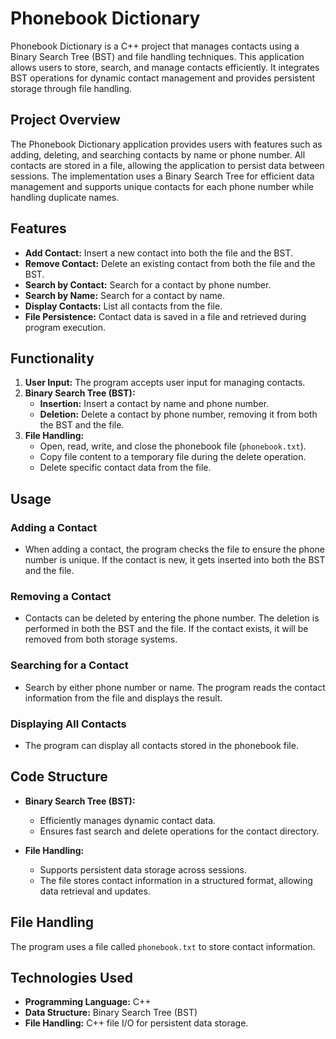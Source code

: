 # Phonebook Dictionary

Phonebook Dictionary is a C++ project that manages contacts using a Binary Search Tree (BST) and file handling techniques. This application allows users to store, search, and manage contacts efficiently. It integrates BST operations for dynamic contact management and provides persistent storage through file handling.

## Project Overview

The Phonebook Dictionary application provides users with features such as adding, deleting, and searching contacts by name or phone number. All contacts are stored in a file, allowing the application to persist data between sessions. The implementation uses a Binary Search Tree for efficient data management and supports unique contacts for each phone number while handling duplicate names.

## Features

- **Add Contact:** Insert a new contact into both the file and the BST.
- **Remove Contact:** Delete an existing contact from both the file and the BST.
- **Search by Contact:** Search for a contact by phone number.
- **Search by Name:** Search for a contact by name.
- **Display Contacts:** List all contacts from the file.
- **File Persistence:** Contact data is saved in a file and retrieved during program execution.

## Functionality

1. **User Input:** The program accepts user input for managing contacts.
2. **Binary Search Tree (BST):**
   - **Insertion:** Insert a contact by name and phone number.
   - **Deletion:** Delete a contact by phone number, removing it from both the BST and the file.
3. **File Handling:**
   - Open, read, write, and close the phonebook file (`phonebook.txt`).
   - Copy file content to a temporary file during the delete operation.
   - Delete specific contact data from the file.

## Usage

### Adding a Contact
- When adding a contact, the program checks the file to ensure the phone number is unique. If the contact is new, it gets inserted into both the BST and the file.

### Removing a Contact
- Contacts can be deleted by entering the phone number. The deletion is performed in both the BST and the file. If the contact exists, it will be removed from both storage systems.

### Searching for a Contact
- Search by either phone number or name. The program reads the contact information from the file and displays the result.

### Displaying All Contacts
- The program can display all contacts stored in the phonebook file.

## Code Structure

- **Binary Search Tree (BST):**
  - Efficiently manages dynamic contact data.
  - Ensures fast search and delete operations for the contact directory.
  
- **File Handling:**
  - Supports persistent data storage across sessions.
  - The file stores contact information in a structured format, allowing data retrieval and updates.

## File Handling

The program uses a file called `phonebook.txt` to store contact information.

## Technologies Used

- **Programming Language:** C++
- **Data Structure:** Binary Search Tree (BST)
- **File Handling:** C++ file I/O for persistent data storage.
